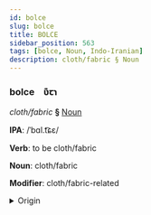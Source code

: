 ```yaml
---
id: bolce
slug: bolce
title: BOLCE
sidebar_position: 563
tags: [bolce, Noun, Indo-Iranian]
description: cloth/fabric § Noun
---
```


### bolce&emsp;<span kind="abugida">ʋ͊ꞇɿ</span>

*cloth/fabric* **§** [Noun](../../tags/Noun)

**IPA**: /ˈbɑl.t͡ɕɛ/

**Verb**: to be cloth/fabric

**Noun**: cloth/fabric

**Modifier**: cloth/fabric-related

<details>
    <summary>Origin</summary>
    Persian پارچه pârče [pʰɑːɾ.t͡ʃʰǽ]<br/>
    <em>Indo-Iranian Language Family</em>
</details>